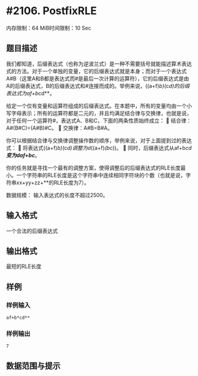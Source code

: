# #2106. PostfixRLE

内存限制：64 MiB时间限制：10 Sec

## 题目描述

我们都知道，后缀表达式（也称为逆波兰式）是一种不需要括号就能描述算术表达式的方法。对于一个单独的变量，它的后缀表达式就是本身；而对于一个表达式A#B（这里A和B都是表达式而#是最后一次计算的运算符），它的后缀表达式是由A的后缀表达式，B的后缀表达式和#连接而成的。举例来说，((a+f)*b)*(c*d)的后缀表达式为af+b*cd**。
	
给定一个仅有变量和运算符组成的后缀表达式。在本题中，所有的变量均由一个小写字母表示；所有的运算符都是二元的，并且均满足结合律与交换律，也就是说，对于任何一个运算符#，表达式A、B和C，下面的两条性质始终成立：
&#61656;	结合律：A#(B#C)=(A#B)#C。
&#61656;	交换律：A#B=B#A。

你可以根据结合律与交换律调整操作数的顺序，举例来说，对于上面提到过的表达式：
&#61656;	将表达式((a+f)*b)*(c*d)调整为d*((a+f)*(b*c))。
&#61656;	同时，后缀表达式从af+b*cd**变为daf+bc***。

你的任务就是寻找一个最有的调整方案，使得调整后的后缀表达式的RLE长度最小。一个字符串的RLE长度是这个字符串中连续相同字符块的个数（也就是说，字符串xx+yy+zz+**的RLE长度为7）。

数据规模：
输入表达式的长度不超过2500。

## 输入格式

一个合法的后缀表达式

## 输出格式

最短的RLE长度

## 样例

### 样例输入

    
    af+b*cd**
    

### 样例输出

    
    7
    

## 数据范围与提示
